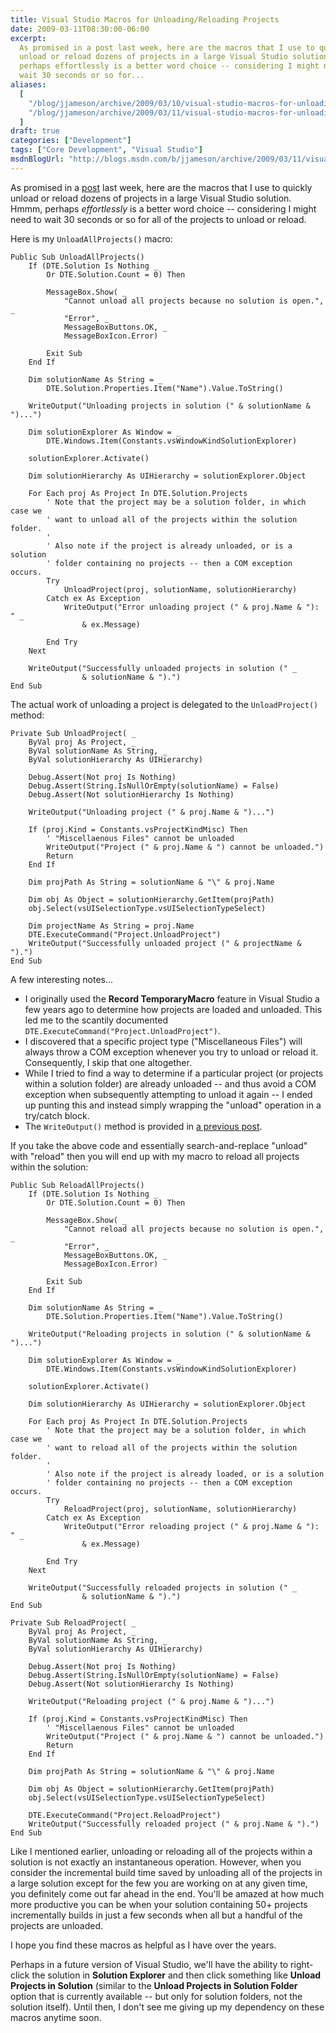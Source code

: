 ```yaml
---
title: Visual Studio Macros for Unloading/Reloading Projects
date: 2009-03-11T08:30:00-06:00
excerpt:
  As promised in a post last week, here are the macros that I use to quickly
  unload or reload dozens of projects in a large Visual Studio solution. Hmmm,
  perhaps effortlessly is a better word choice -- considering I might need to
  wait 30 seconds or so for...
aliases:
  [
    "/blog/jjameson/archive/2009/03/10/visual-studio-macros-for-unloading-reloading-projects.aspx",
    "/blog/jjameson/archive/2009/03/11/visual-studio-macros-for-unloading-reloading-projects.aspx",
  ]
draft: true
categories: ["Development"]
tags: ["Core Development", "Visual Studio"]
msdnBlogUrl: "http://blogs.msdn.com/b/jjameson/archive/2009/03/11/visual-studio-macros-for-unloading-reloading-projects.aspx"
---
```


As promised in a
[post](/blog/jjameson/2009/03/06/large-visual-studio-solutions-by-loading-unloading-projects)
last week, here are the macros that I use to quickly unload or reload dozens of
projects in a large Visual Studio solution. Hmmm, perhaps _effortlessly_ is a
better word choice -- considering I might need to wait 30 seconds or so for all
of the projects to unload or reload.

Here is my `UnloadAllProjects()` macro:

```VBA
Public Sub UnloadAllProjects()
    If (DTE.Solution Is Nothing _
        Or DTE.Solution.Count = 0) Then

        MessageBox.Show( _
            "Cannot unload all projects because no solution is open.", _
            "Error", _
            MessageBoxButtons.OK, _
            MessageBoxIcon.Error)

        Exit Sub
    End If

    Dim solutionName As String = _
        DTE.Solution.Properties.Item("Name").Value.ToString()

    WriteOutput("Unloading projects in solution (" & solutionName & ")...")

    Dim solutionExplorer As Window = _
        DTE.Windows.Item(Constants.vsWindowKindSolutionExplorer)

    solutionExplorer.Activate()

    Dim solutionHierarchy As UIHierarchy = solutionExplorer.Object

    For Each proj As Project In DTE.Solution.Projects
        ' Note that the project may be a solution folder, in which case we
        ' want to unload all of the projects within the solution folder.
        '
        ' Also note if the project is already unloaded, or is a solution
        ' folder containing no projects -- then a COM exception occurs.
        Try
            UnloadProject(proj, solutionName, solutionHierarchy)
        Catch ex As Exception
            WriteOutput("Error unloading project (" & proj.Name & "): " _
                & ex.Message)

        End Try
    Next

    WriteOutput("Successfully unloaded projects in solution (" _
                & solutionName & ").")
End Sub
```

The actual work of unloading a project is delegated to the `UnloadProject()`
method:

```VBA
Private Sub UnloadProject( _
    ByVal proj As Project, _
    ByVal solutionName As String, _
    ByVal solutionHierarchy As UIHierarchy)

    Debug.Assert(Not proj Is Nothing)
    Debug.Assert(String.IsNullOrEmpty(solutionName) = False)
    Debug.Assert(Not solutionHierarchy Is Nothing)

    WriteOutput("Unloading project (" & proj.Name & ")...")

    If (proj.Kind = Constants.vsProjectKindMisc) Then
        ' "Miscellaenous Files" cannot be unloaded
        WriteOutput("Project (" & proj.Name & ") cannot be unloaded.")
        Return
    End If

    Dim projPath As String = solutionName & "\" & proj.Name

    Dim obj As Object = solutionHierarchy.GetItem(projPath)
    obj.Select(vsUISelectionType.vsUISelectionTypeSelect)

    Dim projectName As String = proj.Name
    DTE.ExecuteCommand("Project.UnloadProject")
    WriteOutput("Successfully unloaded project (" & projectName & ").")
End Sub
```

A few interesting notes...

- I originally used the **Record TemporaryMacro** feature in Visual Studio a few
  years ago to determine how projects are loaded and unloaded. This led me to
  the scantily documented `DTE.ExecuteCommand("Project.UnloadProject")`.
- I discovered that a specific project type ("Miscellaneous Files") will always
  throw a COM exception whenever you try to unload or reload it. Consequently, I
  skip that one altogether.
- While I tried to find a way to determine if a particular project (or projects
  within a solution folder) are already unloaded -- and thus avoid a COM
  exception when subsequently attempting to unload it again -- I ended up
  punting this and instead simply wrapping the "unload" operation in a try/catch
  block.
- The `WriteOutput()` method is provided in
  [a previous post](/blog/jjameson/2009/03/11/tracing-and-logging-from-visual-studio-macros).

If you take the above code and essentially search-and-replace "unload" with
"reload" then you will end up with my macro to reload all projects within the
solution:

```VBA
Public Sub ReloadAllProjects()
    If (DTE.Solution Is Nothing _
        Or DTE.Solution.Count = 0) Then

        MessageBox.Show( _
            "Cannot reload all projects because no solution is open.", _
            "Error", _
            MessageBoxButtons.OK, _
            MessageBoxIcon.Error)

        Exit Sub
    End If

    Dim solutionName As String = _
        DTE.Solution.Properties.Item("Name").Value.ToString()

    WriteOutput("Reloading projects in solution (" & solutionName & ")...")

    Dim solutionExplorer As Window = _
        DTE.Windows.Item(Constants.vsWindowKindSolutionExplorer)

    solutionExplorer.Activate()

    Dim solutionHierarchy As UIHierarchy = solutionExplorer.Object

    For Each proj As Project In DTE.Solution.Projects
        ' Note that the project may be a solution folder, in which case we
        ' want to reload all of the projects within the solution folder.
        '
        ' Also note if the project is already loaded, or is a solution
        ' folder containing no projects -- then a COM exception occurs.
        Try
            ReloadProject(proj, solutionName, solutionHierarchy)
        Catch ex As Exception
            WriteOutput("Error reloading project (" & proj.Name & "): " _
                & ex.Message)

        End Try
    Next

    WriteOutput("Successfully reloaded projects in solution (" _
                & solutionName & ").")
End Sub

Private Sub ReloadProject( _
    ByVal proj As Project, _
    ByVal solutionName As String, _
    ByVal solutionHierarchy As UIHierarchy)

    Debug.Assert(Not proj Is Nothing)
    Debug.Assert(String.IsNullOrEmpty(solutionName) = False)
    Debug.Assert(Not solutionHierarchy Is Nothing)

    WriteOutput("Reloading project (" & proj.Name & ")...")

    If (proj.Kind = Constants.vsProjectKindMisc) Then
        ' "Miscellaenous Files" cannot be unloaded
        WriteOutput("Project (" & proj.Name & ") cannot be unloaded.")
        Return
    End If

    Dim projPath As String = solutionName & "\" & proj.Name

    Dim obj As Object = solutionHierarchy.GetItem(projPath)
    obj.Select(vsUISelectionType.vsUISelectionTypeSelect)

    DTE.ExecuteCommand("Project.ReloadProject")
    WriteOutput("Successfully reloaded project (" & proj.Name & ").")
End Sub
```

Like I mentioned earlier, unloading or reloading all of the projects within a
solution is not exactly an instantaneous operation. However, when you consider
the incremental build time saved by unloading all of the projects in a large
solution except for the few you are working on at any given time, you definitely
come out far ahead in the end. You'll be amazed at how much more productive you
can be when your solution containing 50+ projects incrementally builds in just a
few seconds when all but a handful of the projects are unloaded.

I hope you find these macros as helpful as I have over the years.

Perhaps in a future version of Visual Studio, we'll have the ability to
right-click the solution in **Solution Explorer** and then click something like
**Unload Projects in Solution** (similar to the **Unload Projects in Solution
Folder** option that is currently available -- but only for solution folders,
not the solution itself). Until then, I don't see me giving up my dependency on
these macros anytime soon.
